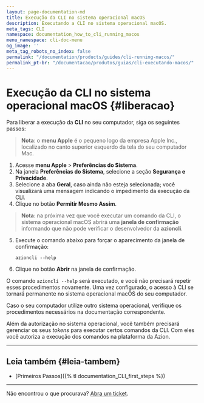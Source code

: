 ```yaml
---
layout: page-documentation-md
title: Execução da CLI no sistema operacional macOS
description: Executando a CLI no sistema operacional macOS.
meta_tags: CLI
namespace: documentation_how_to_cli_running_macos
menu_namespace: cli-doc-menu
og_image: ''
meta_tag_robots_no_index: false
permalink: "/documentation/products/guides/cli-running-macos/"
permalink_pt-br: "/documentacao/produtos/guias/cli-executando-macos/"
---
```

# Execução da CLI no sistema operacional macOS {#liberacao}

Para liberar a execução da **CLI** no seu computador, siga os seguintes passos:

> **Nota**: o **menu Apple** é o pequeno logo da empresa Apple Inc., localizado no canto superior esquerdo da tela do seu computador Mac.

1. Acesse **menu Apple** > **Preferências do Sistema**.
2. Na janela **Preferências do Sistema**, selecione a seção **Segurança e Privacidade**.
3. Selecione a aba **Geral**, caso ainda não esteja selecionada; você visualizará uma mensagem indicando o impedimento da execução da CLI.
4. Clique no botão **Permitir Mesmo Assim**.

> **Nota**: na próxima vez que você executar um comando da CLI, o sistema operacional macOS abrirá uma **janela de confirmação** informando que não pode verificar o desenvolvedor da **azioncli**.

5. Execute o comando abaixo para forçar o aparecimento da janela de confirmação:

    `azioncli --help`

6. Clique no botão **Abrir** na janela de confirmação.

O comando `azioncli --help` será executado, e você não precisará repetir esses procedimentos novamente. Uma vez configurado, o acesso à CLI se tornará permanente no sistema operacional macOS do seu computador.

Caso o seu computador utilize outro sistema operacional, verifique os procedimentos necessários na documentação correspondente.

Além da autorização no sistema operacional, você também precisará gerenciar os seus *tokens* para executar certos comandos da CLI. Com eles você autoriza a execução dos comandos na plataforma da Azion.

---

## Leia também {#leia-tambem}

- [Primeiros Passos]({% tl documentation_CLI_first_steps %})

---

Não encontrou o que procurava? [Abra um ticket](https://tickets.azion.com/pt-BR/support/login/).
